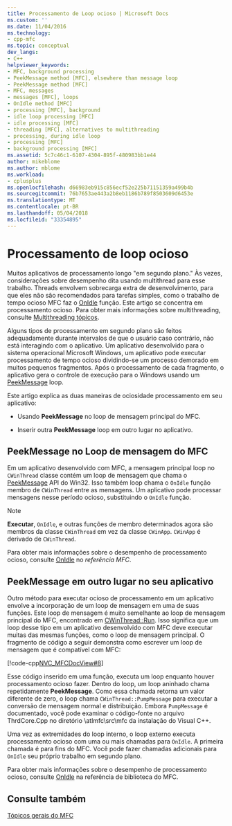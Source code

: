 ```yaml
---
title: Processamento de Loop ocioso | Microsoft Docs
ms.custom: ''
ms.date: 11/04/2016
ms.technology:
- cpp-mfc
ms.topic: conceptual
dev_langs:
- C++
helpviewer_keywords:
- MFC, background processing
- PeekMessage method [MFC], elsewhere than message loop
- PeekMessage method [MFC]
- MFC, messages
- messages [MFC], loops
- OnIdle method [MFC]
- processing [MFC], background
- idle loop processing [MFC]
- idle processing [MFC]
- threading [MFC], alternatives to multithreading
- processing, during idle loop
- processing [MFC]
- background processing [MFC]
ms.assetid: 5c7c46c1-6107-4304-895f-480983bb1e44
author: mikeblome
ms.author: mblome
ms.workload:
- cplusplus
ms.openlocfilehash: d66983eb915c856ecf52e225b71151359a499b4b
ms.sourcegitcommit: 76b7653ae443a2b8eb1186b789f8503609d6453e
ms.translationtype: MT
ms.contentlocale: pt-BR
ms.lasthandoff: 05/04/2018
ms.locfileid: "33354895"
---
```

# <a name="idle-loop-processing"></a>Processamento de loop ocioso
Muitos aplicativos de processamento longo "em segundo plano." Às vezes, considerações sobre desempenho dita usando multithread para esse trabalho. Threads envolvem sobrecarga extra de desenvolvimento, para que eles não são recomendados para tarefas simples, como o trabalho de tempo ocioso MFC faz o [OnIdle](../mfc/reference/cwinthread-class.md#onidle) função. Este artigo se concentra em processamento ocioso. Para obter mais informações sobre multithreading, consulte [Multithreading tópicos](../parallel/multithreading-support-for-older-code-visual-cpp.md).  
  
 Alguns tipos de processamento em segundo plano são feitos adequadamente durante intervalos de que o usuário caso contrário, não está interagindo com o aplicativo. Um aplicativo desenvolvido para o sistema operacional Microsoft Windows, um aplicativo pode executar processamento de tempo ocioso dividindo-se um processo demorado em muitos pequenos fragmentos. Após o processamento de cada fragmento, o aplicativo gera o controle de execução para o Windows usando um [PeekMessage](http://msdn.microsoft.com/library/windows/desktop/ms644943) loop.  
  
 Este artigo explica as duas maneiras de ociosidade processamento em seu aplicativo:  
  
-   Usando **PeekMessage** no loop de mensagem principal do MFC.  
  
-   Inserir outra **PeekMessage** loop em outro lugar no aplicativo.  
  
##  <a name="_core_peekmessage_in_the_mfc_message_loop"></a> PeekMessage no Loop de mensagem do MFC  
 Em um aplicativo desenvolvido com MFC, a mensagem principal loop no `CWinThread` classe contém um loop de mensagem que chama o [PeekMessage](http://msdn.microsoft.com/library/windows/desktop/ms644943) API do Win32. Isso também loop chama o `OnIdle` função membro de `CWinThread` entre as mensagens. Um aplicativo pode processar mensagens nesse período ocioso, substituindo o `OnIdle` função.  
  
> [!NOTE]
>  **Executar**, `OnIdle`, e outras funções de membro determinados agora são membros da classe `CWinThread` em vez da classe `CWinApp`. `CWinApp` é derivado de `CWinThread`.  
  
 Para obter mais informações sobre o desempenho de processamento ocioso, consulte [OnIdle](../mfc/reference/cwinthread-class.md#onidle) no *referência MFC*.  
  
##  <a name="_core_peekmessage_elsewhere_in_your_application"></a> PeekMessage em outro lugar no seu aplicativo  
 Outro método para executar ocioso de processamento em um aplicativo envolve a incorporação de um loop de mensagem em uma de suas funções. Este loop de mensagem é muito semelhante ao loop de mensagem principal do MFC, encontrado em [CWinThread::Run](../mfc/reference/cwinthread-class.md#run). Isso significa que um loop desse tipo em um aplicativo desenvolvido com MFC deve executar muitas das mesmas funções, como o loop de mensagem principal. O fragmento de código a seguir demonstra como escrever um loop de mensagem que é compatível com MFC:  
  
 [!code-cpp[NVC_MFCDocView#8](../mfc/codesnippet/cpp/idle-loop-processing_1.cpp)]  
  
 Esse código inserido em uma função, executa um loop enquanto houver processamento ocioso fazer. Dentro do loop, um loop aninhado chama repetidamente **PeekMessage**. Como essa chamada retorna um valor diferente de zero, o loop chama `CWinThread::PumpMessage` para executar a conversão de mensagem normal e distribuição. Embora `PumpMessage` é documentado, você pode examinar o código-fonte no arquivo ThrdCore.Cpp no diretório \atlmfc\src\mfc da instalação do Visual C++.  
  
 Uma vez as extremidades do loop interno, o loop externo executa processamento ocioso com uma ou mais chamadas para `OnIdle`. A primeira chamada é para fins do MFC. Você pode fazer chamadas adicionais para `OnIdle` seu próprio trabalho em segundo plano.  
  
 Para obter mais informações sobre o desempenho de processamento ocioso, consulte [OnIdle](../mfc/reference/cwinthread-class.md#onidle) na referência de biblioteca do MFC.  
  
## <a name="see-also"></a>Consulte também  
 [Tópicos gerais do MFC](../mfc/general-mfc-topics.md)

